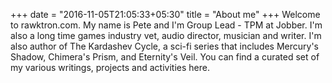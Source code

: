 +++
date = "2016-11-05T21:05:33+05:30"
title = "About me"
+++
Welcome to rawktron.com. My name is Pete and I'm Group Lead - TPM at Jobber. I'm also a long time games industry vet, audio director, musician and writer. I'm also author of The Kardashev Cycle, a sci-fi series that includes Mercury's Shadow, Chimera's Prism, and Eternity's Veil. You can find a curated set of my various writings, projects and activities here.
